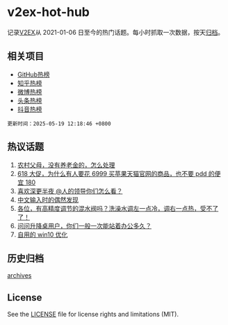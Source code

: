 # v2ex-hot-hub

 记录[V2EX](https://www.v2ex.com/)从 2021-01-06 日至今的热门话题。每小时抓取一次数据，按天[归档](archives)。
 
 ## 相关项目

- [GitHub热榜](https://github.com/snaildev/github-hot-hub)
- [知乎热榜](https://github.com/snaildev/zhihu-hot-hub)
- [微博热榜](https://github.com/snaildev/weibo-hot-hub)
- [头条热榜](https://github.com/snaildev/toutiao-hot-hub)
- [抖音热榜](https://github.com/snaildev/douyin-hot-hub)


 `更新时间：2025-05-19 12:18:46 +0800`

## 热议话题

1. [农村父母，没有养老金的，怎么处理](https://www.v2ex.com/t/1132521)
1. [618 大促，为什么有人要花 6999 买苹果天猫官网的商品，也不要 pdd 的便宜 180](https://www.v2ex.com/t/1132608)
1. [喜欢深更半夜 @人的领导你们怎么看？](https://www.v2ex.com/t/1132635)
1. [中文输入时的偶然发现](https://www.v2ex.com/t/1132591)
1. [各位，有高精度调节的混水阀吗？洗澡水调左一点冷，调右一点热，受不了了！](https://www.v2ex.com/t/1132566)
1. [问问升降桌用户，你们一般一次能站着办公多久？](https://www.v2ex.com/t/1132546)
1. [自用的 win10 优化](https://www.v2ex.com/t/1132527)

## 历史归档

[archives](archives)

## License

See the [LICENSE](LICENSE) file for license rights and limitations (MIT).
